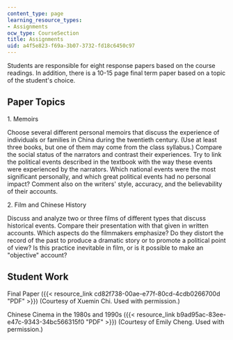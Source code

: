 ```yaml
---
content_type: page
learning_resource_types:
- Assignments
ocw_type: CourseSection
title: Assignments
uid: a4f5e823-f69a-3b07-3732-fd18c6450c97
---
```


Students are responsible for eight response papers based on the course readings. In addition, there is a 10-15 page final term paper based on a topic of the student's choice.

Paper Topics
------------

1\. Memoirs

Choose several different personal memoirs that discuss the experience of individuals or families in China during the twentieth century. (Use at least three books, but one of them may come from the class syllabus.) Compare the social status of the narrators and contrast their experiences. Try to link the political events described in the textbook with the way these events were experienced by the narrators. Which national events were the most significant personally, and which great political events had no personal impact? Comment also on the writers' style, accuracy, and the believability of their accounts.

2\. Film and Chinese History

Discuss and analyze two or three films of different types that discuss historical events. Compare their presentation with that given in written accounts. Which aspects do the filmmakers emphasize? Do they distort the record of the past to produce a dramatic story or to promote a political point of view? Is this practice inevitable in film, or is it possible to make an "objective" account?

Student Work
------------

Final Paper ({{< resource_link cd82f738-00ae-e77f-80cd-4cdb0266700d "PDF" >}}) (Courtesy of Xuemin Chi. Used with permission.)

Chinese Cinema in the 1980s and 1990s ({{< resource_link b9ad95ac-83ee-e47c-9343-34bc566315f0 "PDF" >}}) (Courtesy of Emily Cheng. Used with permission.)